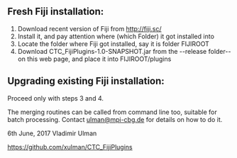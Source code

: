 Fresh Fiji installation:
------------------------
1) Download recent version of Fiji from http://fiji.sc/
2) Install it, and pay attention where (which Folder) it got installed into
3) Locate the folder where Fiji got installed, say it is folder FIJIROOT
4) Download CTC_FijiPlugins-1.0-SNAPSHOT.jar from the --release folder-- on this web page,
   and place it into FIJIROOT/plugins


Upgrading existing Fiji installation:
-------------------------------------
Proceed only with steps 3 and 4.


The merging routines can be called from command line too, suitable for batch processing.
Contact ulman@mpi-cbg.de for details on how to do it.

6th June, 2017
Vladimir Ulman

https://github.com/xulman/CTC_FijiPlugins
